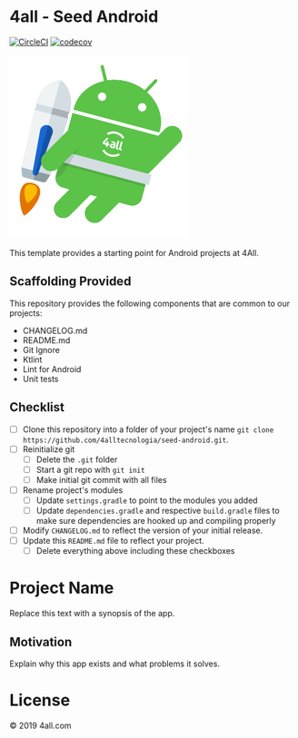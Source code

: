 # 4all - Seed Android

[![CircleCI](https://circleci.com/gh/4alltecnologia/seed-android/tree/master.svg?style=svg)](https://circleci.com/gh/4alltecnologia/seed-android/tree/master) [![codecov](https://codecov.io/gh/4alltecnologia/seed-android/branch/master/graph/badge.svg)](https://codecov.io/gh/4alltecnologia/seed-android)

![{w=100%}](art/android.png)

This template provides a starting point for Android projects at 4All.

## Scaffolding Provided

This repository provides the following components that are common to our projects:

- CHANGELOG.md
- README.md
- Git Ignore
- Ktlint
- Lint for Android
- Unit tests

## Checklist

- [ ] Clone this repository into a folder of your project's name `git clone https://github.com/4alltecnologia/seed-android.git`.
- [ ] Reinitialize git
    - [ ] Delete the `.git` folder
    - [ ] Start a git repo with `git init`
    - [ ] Make initial git commit with all files
- [ ] Rename project's modules
    - [ ] Update `settings.gradle` to point to the modules you added
    - [ ] Update `dependencies.gradle` and respective `build.gradle` files to make sure dependencies are hooked up and compiling properly
- [ ] Modify `CHANGELOG.md` to reflect the version of your initial release.
- [ ] Update this `README.md` file to reflect your project.
    - [ ] Delete everything above including these checkboxes

# Project Name

Replace this text with a synopsis of the app.

## Motivation

Explain why this app exists and what problems it solves.

# License

 © 2019 4all.com
